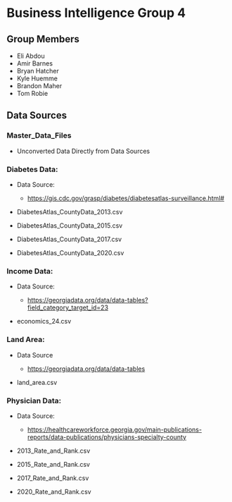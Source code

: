 # Business Intelligence Group 4

## Group Members
- Eli Abdou
- Amir Barnes
- Bryan Hatcher
- Kyle Huemme
- Brandon Maher
- Tom Robie

## Data Sources

### Master_Data_Files
- Unconverted Data Directly from Data Sources

### Diabetes Data:
- Data Source:
    - https://gis.cdc.gov/grasp/diabetes/diabetesatlas-surveillance.html#

- DiabetesAtlas_CountyData_2013.csv
- DiabetesAtlas_CountyData_2015.csv
- DiabetesAtlas_CountyData_2017.csv
- DiabetesAtlas_CountyData_2020.csv

### Income Data:
- Data Source:
    - https://georgiadata.org/data/data-tables?field_category_target_id=23

- economics_24.csv

### Land Area:
- Data Source
    - https://georgiadata.org/data/data-tables
    
- land_area.csv

### Physician Data:
- Data Source:
    - https://healthcareworkforce.georgia.gov/main-publications-reports/data-publications/physicians-specialty-county

- 2013_Rate_and_Rank.csv
- 2015_Rate_and_Rank.csv
- 2017_Rate_and_Rank.csv
- 2020_Rate_and_Rank.csv
